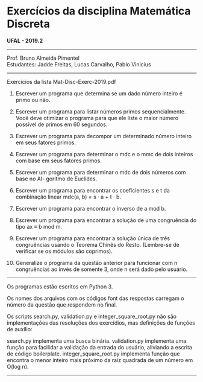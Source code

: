# Exercícios da disciplina Matemática Discreta

**UFAL - 2019.2**

---

Prof. Bruno Almeida Pimentel  
Estudantes: Jadde Freitas, Lucas Carvalho, Pablo Vinicius

---

Exercícios da lista Mat-Disc-Exerc-2019.pdf

1. Escrever um programa que determina se um dado número inteiro é primo ou não.
2. Escrever um programa para listar números primos sequencialmente. Você deve
otimizar o programa para que ele liste o maior número possível de primos em 60
segundos.
3. Escrever um programa para decompor um determinado número inteiro em seus
fatores primos.
4. Escrever um programa para determinar o mdc e o mmc de dois inteiros com base
em seus fatores primos.

5. Escrever um programa para determinar o mdc de dois números com base no Al-
goritmo de Euclides.

6. Escrever um programa para encontrar os coeficientes s e t da combinação linear
mdc(a, b) = s · a + t · b.
7. Escrever um programa para encontrar o inverso de a mod b.
8. Escrever um programa para encontrar a solução de uma congruência do tipo ax ≡
b mod m.
9. Escrever um programa para encontrar a solução única de três congruências usando
o Teorema Chinês do Resto. (Lembre-se de verificar se os módulos são coprimos).
10. Generalize o programa da questão anterior para funcionar com n congruências ao
invés de somente 3, onde n será dado pelo usuário.

---

Os programas estão escritos em Python 3.

Os nomes dos arquivos com os códigos font das respostas carregam o número da questão que respondem no final.

Os scripts search.py, validation.py e integer_square_root.py não são implementações das resoluções dos exercídios, mas definições de funções de auxílio:

search.py implementa uma busca binária.
validation.py implementa uma função para facilidar a validação da entrada do usuário, aliviando a escrita de código boilerplate.
integer_square_root.py implementa função que encontra o menor inteiro mais próximo da raiz quadrada de um número em O(log n).

---

